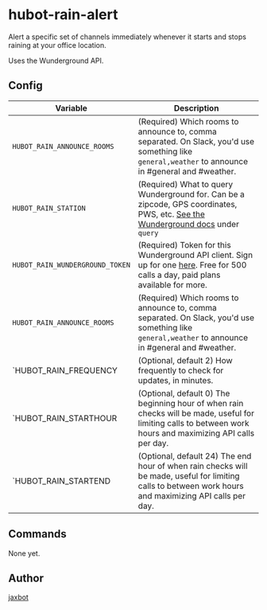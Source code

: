 # hubot-rain-alert

Alert a specific set of channels immediately whenever it starts and stops raining at your office location.

Uses the Wunderground API.

## Config

| Variable | Description |
| -------- | ----------- |
| `HUBOT_RAIN_ANNOUNCE_ROOMS` | (Required) Which rooms to announce to, comma separated. On Slack, you'd use something like `general,weather` to announce in #general and #weather. |
| `HUBOT_RAIN_STATION` | (Required) What to query Wunderground for. Can be a zipcode, GPS coordinates, PWS, etc. [See the Wunderground docs](http://www.wunderground.com/weather/api/d/docs?d=data/index) under `query` |
| `HUBOT_RAIN_WUNDERGROUND_TOKEN` | (Required) Token for this Wunderground API client. Sign up for one [here](http://www.wunderground.com/weather/api/). Free for 500 calls a day, paid plans available for more. |
| `HUBOT_RAIN_ANNOUNCE_ROOMS` | (Required) Which rooms to announce to, comma separated. On Slack, you'd use something like `general,weather` to announce in #general and #weather. |
| `HUBOT_RAIN_FREQUENCY | (Optional, default 2) How frequently to check for updates, in minutes. |
| `HUBOT_RAIN_STARTHOUR | (Optional, default 0) The beginning hour of when rain checks will be made, useful for limiting calls to between work hours and maximizing API calls per day. |
| `HUBOT_RAIN_STARTEND | (Optional, default 24) The end hour of when rain checks will be made, useful for limiting calls to between work hours and maximizing API calls per day. |

## Commands

None yet.

## Author

[jaxbot](https://github.com/jaxbot)

